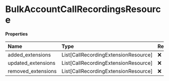 # BulkAccountCallRecordingsResource

**Properties**

| Name               | Type                                 | Required | Description |
| :----------------- | :----------------------------------- | :------- | :---------- |
| added_extensions   | List[CallRecordingExtensionResource] | ❌       |             |
| updated_extensions | List[CallRecordingExtensionResource] | ❌       |             |
| removed_extensions | List[CallRecordingExtensionResource] | ❌       |             |

<!-- This file was generated by liblab | https://liblab.com/ -->

